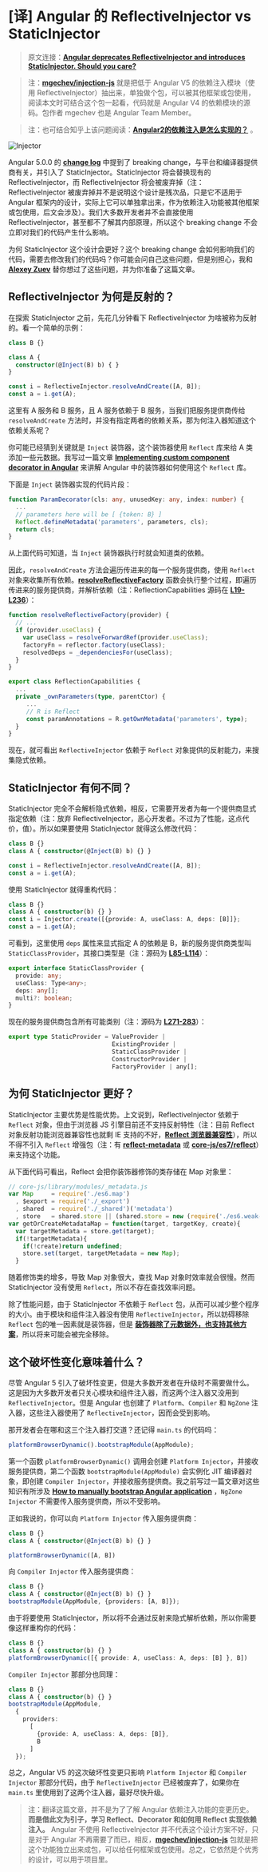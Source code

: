 # [译] Angular 的 ReflectiveInjector vs StaticInjector

> 原文连接：**[Angular deprecates ReflectiveInjector and introduces StaticInjector. Should you care?](https://blog.angularindepth.com/angular-introduces-staticinjector-should-you-care-4e059eca030c)**

> 注：**[mgechev/injection-js](https://github.com/mgechev/injection-js)** 就是把低于 Angular V5 的依赖注入模块（使用 ReflectiveInjector）抽出来，单独做个包，可以被其他框架或包使用，阅读本文时可结合这个包一起看，代码就是 Angular V4 的依赖模块的源码。包作者 mgechev 也是 Angular Team Member。

> 注：也可结合知乎上该问题阅读：**[Angular2的依赖注入是怎么实现的？](https://www.zhihu.com/question/265773703/answer/299346644)** 。

![Injector](../assets/18/1.jpeg)

Angular 5.0.0 的 **[change log](https://github.com/angular/angular/blob/master/CHANGELOG.md#500-pentagonal-donut-2017-11-01)** 中提到了 breaking change，与平台和编译器提供商有关，并引入了 StaticInjector。StaticInjector 将会替换现有的 ReflectiveInjector，而 ReflectiveInjector 将会被废弃掉（注：ReflectiveInjector 被废弃掉并不是说明这个设计是残次品，只是它不适用于 Angular 框架内的设计，实际上它可以单独拿出来，作为依赖注入功能被其他框架或包使用，后文会涉及）。我们大多数开发者并不会直接使用 ReflectiveInjector，甚至都不了解其内部原理，所以这个 breaking change 不会立即对我们的代码产生什么影响。

为何 StaticInjector 这个设计会更好？这个 breaking change 会如何影响我们的代码，需要去修改我们的代码吗？你可能会问自己这些问题，但是别担心，我和 **[Alexey Zuev](https://medium.com/@a.yurich.zuev)** 替你想过了这些问题，并为你准备了这篇文章。

## ReflectiveInjector 为何是反射的？
在探索 StaticInjector 之前，先花几分钟看下 ReflectiveInjector 为啥被称为反射的。看一个简单的示例：

```ts
class B {}

class A {
  constructor(@Inject(B) b) { }
}

const i = ReflectiveInjector.resolveAndCreate([A, B]);
const a = i.get(A);
```

这里有 A 服务和 B 服务，且 A 服务依赖于 B 服务，当我们把服务提供商传给 `resolveAndCreate` 方法时，并没有指定两者的依赖关系，那为何注入器知道这个依赖关系呢？

你可能已经猜到关键就是 `Inject` 装饰器，这个装饰器使用 `Reflect` 库来给 A 类添加一些元数据。我写过一篇文章 **[Implementing custom component decorator in Angular](https://blog.angularindepth.com/implementing-custom-component-decorator-in-angular-4d037d5a3f0d)** 来讲解 Angular 中的装饰器如何使用这个 `Reflect` 库。

下面是 `Inject` 装饰器实现的代码片段：

```ts
function ParamDecorator(cls: any, unusedKey: any, index: number) {
  ...
  // parameters here will be [ {token: B} ]
  Reflect.defineMetadata('parameters', parameters, cls);
  return cls;
}
```

从上面代码可知道，当 `Inject` 装饰器执行时就会知道类的依赖。

因此，`resolveAndCreate` 方法会遍历传进来的每一个服务提供商，使用 `Reflect` 对象来收集所有依赖。**[resolveReflectiveFactory](https://github.com/angular/angular/blob/4.4.x/packages/core/src/di/reflective_provider.ts#L100-L121)** 函数会执行整个过程，即遍历传进来的服务提供商，并解析依赖（注：ReflectionCapabilities 源码在 **[L19-L236](https://github.com/angular/angular/blob/4.4.x/packages/core/src/reflection/reflection_capabilities.ts#L19-L236)**）：

```ts
function resolveReflectiveFactory(provider) {
  // ...
  if (provider.useClass) {
    var useClass = resolveForwardRef(provider.useClass);
    factoryFn = reflector.factory(useClass);
    resolvedDeps = _dependenciesFor(useClass);
  }
}

export class ReflectionCapabilities {
  ...
  private _ownParameters(type, parentCtor) {
     ...
     // R is Reflect
     const paramAnnotations = R.getOwnMetadata('parameters', type);
  }
}
```

现在，就可看出 `ReflectiveInjector` 依赖于 `Reflect` 对象提供的反射能力，来搜集隐式依赖。

## StaticInjector 有何不同？
StaticInjector 完全不会解析隐式依赖，相反，它需要开发者为每一个提供商显式指定依赖（注：放弃 ReflectiveInjector，恶心开发者。不过为了性能，这点代价，值）。所以如果要使用 StaticInjector 就得这么修改代码：

```ts
class B {}
class A { constructor(@Inject(B) b) {} }

const i = ReflectiveInjector.resolveAndCreate([A, B]);
const a = i.get(A);
```

使用 StaticInjector 就得重构代码：

```ts
class B {}
class A { constructor(b) {} }
const i = Injector.create([{provide: A, useClass: A, deps: [B]]};
const a = i.get(A);
```

可看到，这里使用 `deps` 属性来显式指定 A 的依赖是 B，新的服务提供商类型叫 `StaticClassProvider`，其接口类型是（注：源码为 **[L85-L114](https://github.com/angular/angular/blob/7.1.0/packages/core/src/di/provider.ts#L85-L114)**）：

```ts
export interface StaticClassProvider {
  provide: any;
  useClass: Type<any>;
  deps: any[];
  multi?: boolean;
}
```

现在的服务提供商包含所有可能类别（注：源码为 **[L271-283](https://github.com/angular/angular/blob/7.1.0/packages/core/src/di/provider.ts#L271-L283)**）：

```ts
export type StaticProvider = ValueProvider | 
                             ExistingProvider |
                             StaticClassProvider |  
                             ConstructorProvider |
                             FactoryProvider | any[];
```



## 为何 StaticInjector 更好？
StaticInjector 主要优势是性能优势。上文说到，ReflectiveInjector 依赖于 `Reflect` 对象，但由于浏览器 JS 引擎目前还不支持反射特性（注：目前 Reflect 对象反射功能浏览器兼容性也就剩 IE 支持的不好，**[Reflect 浏览器兼容性](https://developer.mozilla.org/zh-CN/docs/Web/JavaScript/Reference/Global_Objects/Reflect#%E6%B5%8F%E8%A7%88%E5%99%A8%E5%85%BC%E5%AE%B9)**），所以不得不引入 `Reflect` 增强包（注：有 **[reflect-metadata](https://www.npmjs.com/package/reflect-metadata)** 或 **[core-js/es7/reflect](https://www.npmjs.com/package/core-js)**）来支持这个功能。

从下面代码可看出，Reflect 会把你装饰器修饰的类存储在 Map 对象里：

```ts
// core-js/library/modules/_metadata.js
var Map     = require('./es6.map')
  , $export = require('./_export')
  , shared  = require('./_shared')('metadata')
  , store   = shared.store || (shared.store = new (require('./es6.weak-map')));
var getOrCreateMetadataMap = function(target, targetKey, create){
  var targetMetadata = store.get(target);
  if(!targetMetadata){
    if(!create)return undefined;
    store.set(target, targetMetadata = new Map);
  }
```

随着修饰类的增多，导致 Map 对象很大，查找 Map 对象时效率就会很慢。然而 StaticInjector 没有使用 `Reflect`，所以不存在查找效率问题。

除了性能问题，由于 StaticInjector 不依赖于 `Reflect` 包，从而可以减少整个程序的大小。由于模块和组件注入器没有使用 `ReflectiveInjector`，所以妨碍移除 `Reflect` 包的唯一因素就是装饰器，但是 **[装饰器除了元数据外，也支持其他方案](https://stackoverflow.com/questions/45274539/when-and-how-s-decorator-applied-to-the-decorated-classes-from-the-angular-pack)**，所以将来可能会被完全移除。

## 这个破坏性变化意味着什么？
尽管 Angular 5 引入了破坏性变更，但是大多数开发者在升级时不需要做什么。这是因为大多数开发者只关心模块和组件注入器，而这两个注入器又没用到 `ReflectiveInjector`。但是 Angular 也创建了 `Platform`、`Compiler` 和 `NgZone` 注入器，这些注入器使用了 `ReflectiveInjector`，因而会受到影响。

那开发者会在哪和这三个注入器打交道？还记得 `main.ts` 的代码吗：

```ts
platformBrowserDynamic().bootstrapModule(AppModule);
```

第一个函数 `platformBrowserDynamic()` 调用会创建 `Platform Injector`，并接收服务提供商，第二个函数 `bootstrapModule(AppModule)` 会实例化 JIT 编译器对象，即创建 `Compiler Injector`，并接收服务提供商。我之前写过一篇文章对这些知识有所涉及 **[How to manually bootstrap Angular application](https://blog.angularindepth.com/how-to-manually-bootstrap-an-angular-application-9a36ccf86429)** ，`NgZone Injector` 不需要传入服务提供商，所以不受影响。

正如我说的，你可以向 `Platform Injector` 传入服务提供商：

```ts
class B {}
class A { constructor(@Inject(B) b) {} }

platformBrowserDynamic([A, B])
```

向 `Compiler Injector` 传入服务提供商：

```ts
class B {}
class A { constructor(@Inject(B) b) {} }
bootstrapModule(AppModule, {providers: [A, B]});
```

由于将要使用 StaticInjector，所以将不会通过反射来隐式解析依赖，所以你需要像这样重构你的代码：

```ts
class B {}
class A { constructor(b) {} }
platformBrowserDynamic([{ provide: A, useClass: A, deps: [B] }, B])
```

`Compiler Injector` 那部分也同理：

```ts
class B {}
class A { constructor(b) {} }
bootstrapModule(AppModule,
  {
    providers: 
      [
        {provide: A, useClass: A, deps: [B]},
        B
      ]
  });
```

总之，Angular V5 的这次破坏性变更只影响 `Platform Injector` 和 `Compiler Injector` 那部分代码，由于 `ReflectiveInjector` 已经被废弃了，如果你在 `main.ts` 里使用到了这两个注入器，最好尽快升级。

> 注：翻译这篇文章，并不是为了了解 Angular 依赖注入功能的变更历史。**而是借此文为引子，学习 Reflect、Decorator 和如何用 Reflect 实现依赖注入。** Angular 不使用 ReflectiveInjector 并不代表这个设计方案不好，只是对于 Angular 不再需要了而已，相反，**[mgechev/injection-js](https://github.com/mgechev/injection-js)** 包就是把这个功能独立出来成包，可以给任何框架或包使用。总之，它依然是个优秀的设计，可以用于项目里。